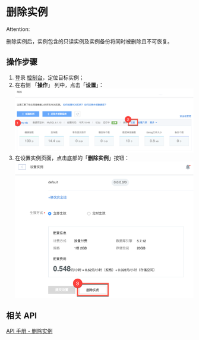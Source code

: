 # 删除实例

<span>Attention:</span><div class="alertContent">删除实例后，实例包含的只读实例及实例备份将同时被删除且不可恢复。</div>

## 操作步骤

1. 登录 [控制台](https://c.163.com/dashboard#/m/rds/)，定位目标实例；
2. 在右侧 「**操作**」 列中，点击「**设置**」：
![](../../image/使用指南-实例-设置.png)
3. 在设置实例页面，点击底部的「**删除实例**」按钮：
![](../../image/使用指南-实例-删除实例.png)




## 相关 API

[API 手册 - 删除实例](../md.html#!平台服务/RDS/API手册/创建RDS实例.md)